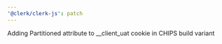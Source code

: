 ```yaml
---
'@clerk/clerk-js': patch
---
```


Adding Partitioned attribute to \_\_client_uat cookie in CHIPS build variant
